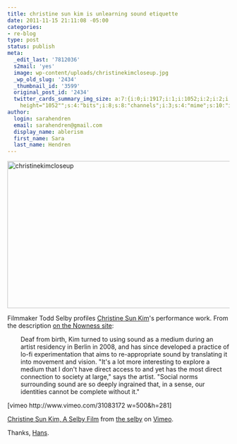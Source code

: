 ```yaml
---
title: christine sun kim is unlearning sound etiquette
date: 2011-11-15 21:11:08 -05:00
categories:
- re-blog
type: post
status: publish
meta:
  _edit_last: '7812036'
  s2mail: 'yes'
  image: wp-content/uploads/christinekimcloseup.jpg
  _wp_old_slug: '2434'
  _thumbnail_id: '3599'
  original_post_id: '2434'
  twitter_cards_summary_img_size: a:7:{i:0;i:1917;i:1;i:1052;i:2;i:2;i:3;s:26:"width="1917"
    height="1052"";s:4:"bits";i:8;s:8:"channels";i:3;s:4:"mime";s:10:"image/jpeg";}
author:
  login: sarahendren
  email: sarahendren@gmail.com
  display_name: ablerism
  first_name: Sara
  last_name: Hendren
---
```


<p><a href="http://ablersite.files.wordpress.com/2011/11/christinekimcloseup.jpg"><img class="alignnone size-full wp-image-3599" alt="christinekimcloseup" src="{{ site.baseurl }}/uploads/christinekimcloseup.jpg" width="610" height="334" /></a></p>
<p>Filmmaker Todd Selby profiles <a href="http://christinesunkim.com/">Christine Sun Kim</a>'s performance work. From the description <a href="http://www.nowness.com/day/2011/11/9/1700/todd-selby-x-christine-sun-kim?ecid=soc1269">on the Nowness site</a>:</p>
<p style="padding-left:30px;">Deaf from birth, Kim turned to using sound as a medium during an artist residency in Berlin in 2008, and has since developed a practice of lo-fi experimentation that aims to re-appropriate sound by translating it into movement and vision. "It's a lot more interesting to explore a medium that I don't have direct access to and yet has the most direct connection to society at large," says the artist. "Social norms surrounding sound are so deeply ingrained that, in a sense, our identities cannot be complete without it."</p>
<p>[vimeo http://www.vimeo.com/31083172 w=500&amp;h=281]</p>
<p><a href="http://vimeo.com/31083172">Christine Sun Kim, A Selby Film</a> from <a href="http://vimeo.com/theselby">the selby</a> on <a href="http://vimeo.com">Vimeo</a>.</p>
<p>Thanks, <a href="http://www.musikhaus.com/">Hans</a>.</p>
